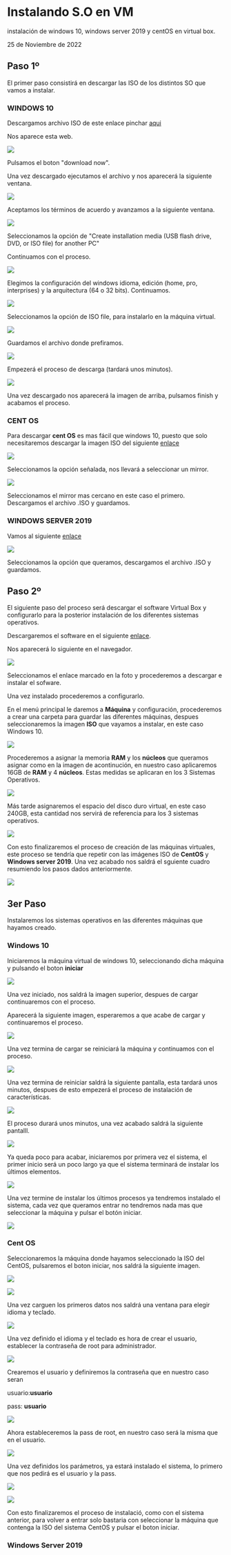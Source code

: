 # Instalando S.O en VM

instalación de windows 10, windows server 2019 y centOS en virtual box.

25 de Noviembre de 2022

## Paso 1º

El primer paso consistirá en descargar las ISO de los distintos SO que vamos a instalar.

### WINDOWS 10

Descargamos archivo ISO de este enlace pinchar [aqui](https://www.microsoft.com/en-us/software-download/windows10)

Nos aparece esta web.

![](img/img01.png)

Pulsamos el boton "download now".

Una vez descargado ejecutamos el archivo y nos aparecerá la siguiente ventana.

![](img/img03.png)

Aceptamos los términos de acuerdo y avanzamos a la siguiente ventana.

![](img/img04.png)



Seleccionamos la opción de "Create installation media (USB flash drive, DVD, or ISO file) for another PC"

Continuamos con el proceso.

![](img/img05.png)

Elegimos la configuración del windows idioma, edición (home, pro, interprises) y la arquitectura (64 o 32 bits). Continuamos.

![](img/img06.png) 

Seleccionamos la opción de ISO file, para instalarlo en la máquina virtual.

![](img/img07.png)

Guardamos el archivo donde prefiramos.

![](img/img08.png)

Empezerá el proceso de descarga (tardará unos minutos).

![](img/img09.png)

Una vez descargado nos aparecerá la imagen de arriba, pulsamos finish y acabamos el proceso.

### CENT OS

Para descargar **cent OS** es mas fácil que windows 10, puesto que solo necesitaremos descargar la imagen ISO del siguiente  [enlace](https://www.centos.org/download/)

![](img/Cent.png)





Seleccionamos la opción señalada, nos llevará a seleccionar un mirror.

![](img/CentB.png)

Seleccionamos el mirror mas cercano en este caso el primero. Descargamos el archivo .ISO y guardamos.

### WINDOWS SERVER 2019

Vamos al siguiente [enlace](https://www.microsoft.com/en-us/evalcenter/download-windows-server-2019)

![](img/SERVEN.png)

Seleccionamos la opción que queramos, descargamos el archivo .ISO y guardamos.

## Paso 2º

El siguiente paso del proceso será descargar el software Virtual Box y configurarlo para la posterior instalación de los diferentes sistemas operativos.

Descargaremos el software en el siguiente [enlace](https://www.oracle.com/virtualization/technologies/vm/downloads/virtualbox-downloads.html).

Nos aparecerá lo siguiente en el navegador.

![](img/VB.png)

Seleccionamos el enlace marcado en la foto y procederemos a descargar e instalar el sofware.

Una vez instalado procederemos a configurarlo.

En el menú principal le daremos a **Máquina** y configuración, procederemos a crear una carpeta para guardar las diferentes máquinas, despues seleccionaremos la imagen **ISO** que vayamos a instalar, en este caso Windows 10.

![](img/img12.png)

Procederemos a asignar la memoria **RAM** y los **núcleos** que queramos asignar como en la imagen de acontinución, en nuestro caso aplicaremos 16GB de **RAM** y 4 **núcleos**. Estas medidas se aplicaran en los 3 Sistemas Operativos.

![](img/img13.png)

Más tarde asignaremos el espacio del disco duro virtual, en este caso 240GB, esta cantidad nos servirá de referencia para los 3 sistemas operativos.

![](img/img14.png)

Con esto finalizaremos el proceso de creación de las máquinas virtuales, este proceso se tendría que repetir con las imágenes ISO de **CentOS** y **Windows server 2019**. Una vez acabado nos saldrá el sguiente cuadro resumiendo los pasos dados anteriormente.

![](img/img15.png)

## 3er Paso ##

Instalaremos los sistemas operativos en las diferentes máquinas que hayamos creado.

### Windows 10 ###

Iniciaremos la máquina virtual de windows 10, seleccionando dicha máquina y pulsando el boton **iniciar**

![](img/wind1.png)



Una vez iniciado, nos saldrá la imagen superior, despues de cargar continuaremos con el proceso.

Aparecerá la siguiente imagen, esperaremos a que acabe de cargar y continuaremos el proceso.

![](img/wind2.png)

Una vez termina de cargar se reiniciará la máquina y continuamos con el proceso.

![](img/wind4.png)

Una vez termina de reiniciar saldrá la siguiente pantalla, esta tardará unos minutos, despues de esto empezerá el proceso de instalación de características.



![](img/wind6.png)

El proceso durará unos minutos, una vez acabado saldrá la siguiente pantalll.

![](img/wind7.png)

Ya queda poco para acabar, iniciaremos por primera vez el sistema, el primer inicio será un poco largo ya que el sistema terminará de instalar los últimos elementos.

![](img/wind8.png)

Una vez termine de instalar los últimos procesos ya tendremos instalado el sistema, cada vez que queramos entrar no tendremos nada mas que seleccionar la máquina y pulsar el botón iniciar.

![](img/wind9.png)

### Cent OS ###

Seleccionaremos la máquina donde hayamos seleccionado la ISO del CentOS, pulsaremos el boton iniciar, nos saldrá la siguiente imagen.

![](img/cent1.png)

![](img/cent1B.png)

Una vez carguen los primeros datos nos saldrá una ventana para elegir idioma y teclado.

![](img/cent2.png)

Una vez definido el idioma y el teclado es hora de crear el usuario, establecer la contraseña de root para administrador.

![](img/cent3.png)

Crearemos el usuario y definiremos la contraseña que en nuestro caso seran

usuario:**usuario**

pass: **usuario**

![](img/cent4.png)

Ahora estableceremos la pass de root, en nuestro caso será la misma que en el usuario.

![](img/cent5.png)

Una vez definidos los parámetros, ya estará instalado el sistema, lo primero que nos pedirá es el usuario y la pass.

![](img/cent6.png)

![](img/cent7.png)

Con esto finalizaremos el proceso de instalació, como con el sistema anterior, para volver a entrar solo bastaria con seleccionar la máquina que contenga la ISO del sistema CentOS y pulsar el boton iniciar.

### Windows Server 2019 ###



